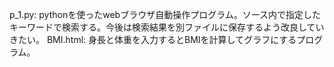 p_1.py: pythonを使ったwebブラウザ自動操作プログラム。ソース内で指定したキーワードで検索する。今後は検索結果を別ファイルに保存するよう改良していきたい。
BMI.html: 身長と体重を入力するとBMIを計算してグラフにするプログラム。
